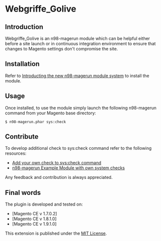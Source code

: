 Webgriffe_Golive
================

Introduction
------------

Webgriffe_Golive is an n98-magerun module which can be helpful either before a site launch or in continuous
integration environment to ensure that changes to Magento settings don't compromise the site.

Installation
------------
Refer to [Introducting the new n98-magerun module system](http://magerun.net/introducting-the-new-n98-magerun-module-system/)
to install the module.

Usage
------------

Once installed, to use the module simply launch the following n98-magerun command from your Magento base directory:

    $ n98-magerun.phar sys:check

Contribute
----------
To develop additional check to sys:check command refer to the following resources:

 * [Add your own check to sys:check command](http://magerun.net/add-your-own-check-to-syscheck-command/)
 * [n98-magerun Example Module with own system checks](https://github.com/netz98/n98-magerun-syscheck-example)

Any feedback and contribution is always appreciated.

Final words
-----------
The plugin is developed and tested on:
 
* [Magento CE v 1.7.0.2]
* [Magento CE v 1.8.1.0]
* [Magento CE v 1.9.1.0]

This extension is published under the [MIT License](http://opensource.org/licenses/MIT).
